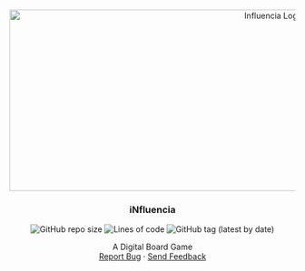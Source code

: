 <!--
*** Thanks for checking out this README Template. If you have a suggestion that would
*** make this better, please fork the repo and create a pull request or simply open
*** an issue with the tag "enhancement".
*** Thanks again! Now go create something AMAZING! :D
-->





<!-- PROJECT SHIELDS -->
<!--
*** I'm using markdown "reference style" links for readability.
*** Reference links are enclosed in brackets [ ] instead of parentheses ( ).
*** See the bottom of this document for the declaration of the reference variables
*** for contributors-url, forks-url, etc. This is an optional, concise syntax you may use.
*** https://www.markdownguide.org/basic-syntax/#reference-style-links
-->




<!-- PROJECT LOGO -->
<br />
<p align="center">
  <a>
    <img src="https://repository-images.githubusercontent.com/418272808/dfa9c1b1-ac73-4807-acf7-f5cfc2746d6e" alt="Influencia Logo" width="914" height="320">
  </a>
 
<h3 align="center">iNfluencia</h3>
  <p align="center">
  <img alt="GitHub repo size" src="https://img.shields.io/github/repo-size/SergioMacellani/Influencia">
  <img alt="Lines of code" src="https://img.shields.io/tokei/lines/github/SergioMacellani/Influencia">
  <img alt="GitHub tag (latest by date)" src="https://img.shields.io/github/v/tag/SergioMacellani/Influencia?label=version">
  <br />
    </p>
  </p>
  
  <p align="center">
    A Digital Board Game
    <br />
    <a href="https://github.com/SergioMacellani/Influencia/issues">Report Bug</a>
    ·
    <a href="#contact">Send Feedback</a>
  </p>
</p>
